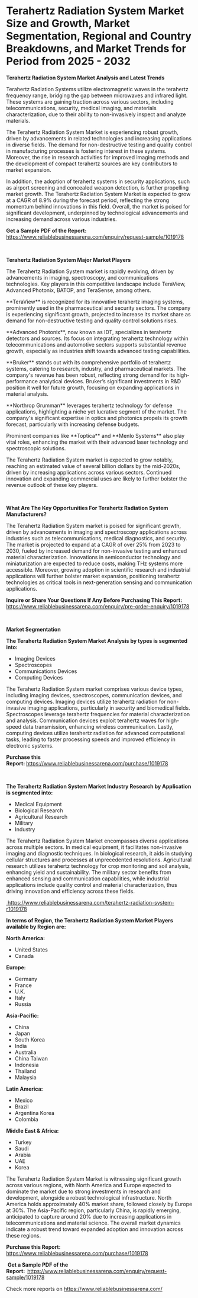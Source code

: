 <p><h1>Terahertz Radiation System Market Size and Growth, Market Segmentation, Regional and Country Breakdowns, and Market Trends for Period from 2025 -  2032</h1></p><p><strong>Terahertz Radiation System Market Analysis and Latest Trends</strong></p>
<p><p>Terahertz Radiation Systems utilize electromagnetic waves in the terahertz frequency range, bridging the gap between microwaves and infrared light. These systems are gaining traction across various sectors, including telecommunications, security, medical imaging, and materials characterization, due to their ability to non-invasively inspect and analyze materials.</p><p>The Terahertz Radiation System Market is experiencing robust growth, driven by advancements in related technologies and increasing applications in diverse fields. The demand for non-destructive testing and quality control in manufacturing processes is fostering interest in these systems. Moreover, the rise in research activities for improved imaging methods and the development of compact terahertz sources are key contributors to market expansion.</p><p>In addition, the adoption of terahertz systems in security applications, such as airport screening and concealed weapon detection, is further propelling market growth. The Terahertz Radiation System Market is expected to grow at a CAGR of 8.9% during the forecast period, reflecting the strong momentum behind innovations in this field. Overall, the market is poised for significant development, underpinned by technological advancements and increasing demand across various industries.</p></p>
<p><strong>Get a Sample PDF of the Report:&nbsp;</strong> <a href="https://www.reliablebusinessarena.com/enquiry/request-sample/1019178?utm_campaign=3286&utm_medium=2&utm_source=Github&utm_content=ia&utm_term=21032025&utm_id=terahertz-radiation-system">https://www.reliablebusinessarena.com/enquiry/request-sample/1019178</a></p>
<p>&nbsp;</p>
<p><strong>Terahertz Radiation System Major Market Players</strong></p>
<p><p>The Terahertz Radiation System market is rapidly evolving, driven by advancements in imaging, spectroscopy, and communications technologies. Key players in this competitive landscape include TeraView, Advanced Photonix, BATOP, and TeraSense, among others.</p><p>**TeraView** is recognized for its innovative terahertz imaging systems, prominently used in the pharmaceutical and security sectors. The company is experiencing significant growth, projected to increase its market share as demand for non-destructive testing and quality control solutions rises.</p><p>**Advanced Photonix**, now known as IDT, specializes in terahertz detectors and sources. Its focus on integrating terahertz technology within telecommunications and automotive sectors supports substantial revenue growth, especially as industries shift towards advanced testing capabilities.</p><p>**Bruker** stands out with its comprehensive portfolio of terahertz systems, catering to research, industry, and pharmaceutical markets. The company's revenue has been robust, reflecting strong demand for its high-performance analytical devices. Bruker’s significant investments in R&D position it well for future growth, focusing on expanding applications in material analysis.</p><p>**Northrop Grumman** leverages terahertz technology for defense applications, highlighting a niche yet lucrative segment of the market. The company's significant expertise in optics and photonics propels its growth forecast, particularly with increasing defense budgets.</p><p>Prominent companies like **Toptica** and **Menlo Systems** also play vital roles, enhancing the market with their advanced laser technology and spectroscopic solutions.</p><p>The Terahertz Radiation System market is expected to grow notably, reaching an estimated value of several billion dollars by the mid-2020s, driven by increasing applications across various sectors. Continued innovation and expanding commercial uses are likely to further bolster the revenue outlook of these key players.</p></p>
<p>&nbsp;</p>
<p><strong>What Are The Key Opportunities For Terahertz Radiation System Manufacturers?</strong></p>
<p><p>The Terahertz Radiation System market is poised for significant growth, driven by advancements in imaging and spectroscopy applications across industries such as telecommunications, medical diagnostics, and security. The market is projected to expand at a CAGR of over 25% from 2023 to 2030, fueled by increased demand for non-invasive testing and enhanced material characterization. Innovations in semiconductor technology and miniaturization are expected to reduce costs, making THz systems more accessible. Moreover, growing adoption in scientific research and industrial applications will further bolster market expansion, positioning terahertz technologies as critical tools in next-generation sensing and communication applications.</p></p>
<p><strong>Inquire or Share Your Questions If Any Before Purchasing This Report:</strong> <a href="https://www.reliablebusinessarena.com/enquiry/pre-order-enquiry/1019178?utm_campaign=3286&utm_medium=2&utm_source=Github&utm_content=ia&utm_term=21032025&utm_id=terahertz-radiation-system">https://www.reliablebusinessarena.com/enquiry/pre-order-enquiry/1019178</a></p>
<p>&nbsp;</p>
<p><strong>Market Segmentation</strong></p>
<p><strong>The Terahertz Radiation System Market Analysis by types is segmented into:</strong></p>
<p><ul><li>Imaging Devices</li><li>Spectroscopes</li><li>Communications Devices</li><li>Computing Devices</li></ul></p>
<p><p>The Terahertz Radiation System market comprises various device types, including imaging devices, spectroscopes, communication devices, and computing devices. Imaging devices utilize terahertz radiation for non-invasive imaging applications, particularly in security and biomedical fields. Spectroscopes leverage terahertz frequencies for material characterization and analysis. Communication devices exploit terahertz waves for high-speed data transmission, enhancing wireless communication. Lastly, computing devices utilize terahertz radiation for advanced computational tasks, leading to faster processing speeds and improved efficiency in electronic systems.</p></p>
<p><strong>Purchase this Report:&nbsp;</strong><a href="https://www.reliablebusinessarena.com/purchase/1019178?utm_campaign=3286&utm_medium=2&utm_source=Github&utm_content=ia&utm_term=21032025&utm_id=terahertz-radiation-system">https://www.reliablebusinessarena.com/purchase/1019178</a></p>
<p>&nbsp;</p>
<p><strong>The Terahertz Radiation System Market Industry Research by Application is segmented into:</strong></p>
<p><ul><li>Medical Equipment</li><li>Biological Research</li><li>Agricultural Research</li><li>Military</li><li>Industry</li></ul></p>
<p><p>The Terahertz Radiation System Market encompasses diverse applications across multiple sectors. In medical equipment, it facilitates non-invasive imaging and diagnostic techniques. In biological research, it aids in studying cellular structures and processes at unprecedented resolutions. Agricultural research utilizes terahertz technology for crop monitoring and soil analysis, enhancing yield and sustainability. The military sector benefits from enhanced sensing and communication capabilities, while industrial applications include quality control and material characterization, thus driving innovation and efficiency across these fields.</p></p>
<p><a href="https://www.reliablebusinessarena.com/terahertz-radiation-system-r1019178?utm_campaign=3286&utm_medium=2&utm_source=Github&utm_content=ia&utm_term=21032025&utm_id=terahertz-radiation-system">&nbsp;https://www.reliablebusinessarena.com/terahertz-radiation-system-r1019178</a></p>
<p><strong>In terms of Region, the Terahertz Radiation System Market Players available by Region are:</strong></p>
<p>
    <p> <strong> North America: </strong>
        <ul>
            <li>United States</li>
            <li>Canada</li>
        </ul>
        </p> 
    <p> <strong> Europe: </strong>
        <ul>
            <li>Germany</li>
            <li>France</li>
            <li>U.K.</li>
            <li>Italy</li>
            <li>Russia</li>
        </ul>
        </p> 
    <p> <strong> Asia-Pacific: </strong>
        <ul>
            <li>China</li>
            <li>Japan</li>
            <li>South Korea</li>
            <li>India</li>
            <li>Australia</li>
            <li>China Taiwan</li>
            <li>Indonesia</li>
            <li>Thailand</li>
            <li>Malaysia</li>
        </ul>
        </p> 
    <p> <strong> Latin America: </strong>
        <ul>
            <li>Mexico</li>
            <li>Brazil</li>
            <li>Argentina Korea</li>
            <li>Colombia</li>
        </ul>
        </p> 
    <p> <strong> Middle East & Africa: </strong>
        <ul>
            <li>Turkey</li>
            <li>Saudi</li>
            <li>Arabia</li>
            <li>UAE</li>
            <li>Korea</li>
        </ul>
    </p>
    </p>
<p><p>The Terahertz Radiation System Market is witnessing significant growth across various regions, with North America and Europe expected to dominate the market due to strong investments in research and development, alongside a robust technological infrastructure. North America holds approximately 40% market share, followed closely by Europe at 30%. The Asia-Pacific region, particularly China, is rapidly emerging, anticipated to capture around 20% due to increasing applications in telecommunications and material science. The overall market dynamics indicate a robust trend toward expanded adoption and innovation across these regions.</p></p>
<p><strong>Purchase this Report: </strong><a href="https://www.reliablebusinessarena.com/purchase/1019178?utm_campaign=3286&utm_medium=2&utm_source=Github&utm_content=ia&utm_term=21032025&utm_id=terahertz-radiation-system">https://www.reliablebusinessarena.com/purchase/1019178</a></p>
<p>&nbsp;<strong>Get a Sample PDF of the Report:&nbsp;&nbsp;</strong><a href="https://www.reliablebusinessarena.com/enquiry/request-sample/1019178?utm_campaign=3286&utm_medium=2&utm_source=Github&utm_content=ia&utm_term=21032025&utm_id=terahertz-radiation-system">https://www.reliablebusinessarena.com/enquiry/request-sample/1019178</a></p>
<p><strong></strong></p>
<p>Check more reports on <a href="https://www.reliablebusinessarena.com/?utm_campaign=3286&utm_medium=2&utm_source=Github&utm_content=ia&utm_term=21032025&utm_id=terahertz-radiation-system">https://www.reliablebusinessarena.com/</a></p>